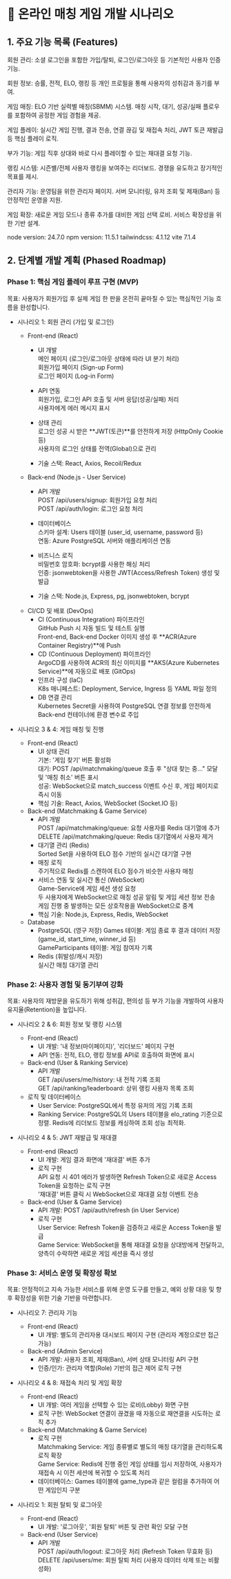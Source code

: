 # 🎯 온라인 매칭 게임 개발 시나리오
## 1. 주요 기능 목록 (Features)
회원 관리: 소셜 로그인을 포함한 가입/탈퇴, 로그인/로그아웃 등 기본적인 사용자 인증 기능.

회원 정보: 승률, 전적, ELO, 랭킹 등 개인 프로필을 통해 사용자의 성취감과 동기를 부여.

게임 매칭: ELO 기반 실력별 매칭(SBMM) 시스템. 매칭 시작, 대기, 성공/실패 플로우를 포함하여 공정한 게임 경험을 제공.

게임 플레이: 실시간 게임 진행, 결과 전송, 연결 끊김 및 재접속 처리, JWT 토큰 재발급 등 핵심 플레이 로직.

부가 기능: 게임 직후 상대와 바로 다시 플레이할 수 있는 재대결 요청 기능.

랭킹 시스템: 시즌별/전체 사용자 랭킹을 보여주는 리더보드. 경쟁을 유도하고 장기적인 목표를 제시.

관리자 기능: 운영팀을 위한 관리자 페이지. 서버 모니터링, 유저 조회 및 제재(Ban) 등 안정적인 운영을 지원.

게임 확장: 새로운 게임 모드나 종류 추가를 대비한 게임 선택 로비. 서비스 확장성을 위한 기반 설계.

node version: 24.7.0
npm version: 11.5.1
tailwindcss: 4.1.12
vite 7.1.4

## 2. 단계별 개발 계획 (Phased Roadmap)
### Phase 1: 핵심 게임 플레이 루프 구현 (MVP)
목표: 사용자가 회원가입 후 실제 게임 한 판을 온전히 끝마칠 수 있는 핵심적인 기능 흐름을 완성합니다.

- 시나리오 1: 회원 관리 (가입 및 로그인)  
    - Front-end (React)  
        - UI 개발  
            메인 페이지 (로그인/로그아웃 상태에 따라 UI 분기 처리)  
            회원가입 페이지 (Sign-up Form)  
            로그인 페이지 (Log-in Form)  

        - API 연동  
            회원가입, 로그인 API 호출 및 서버 응답(성공/실패) 처리  
            사용자에게 에러 메시지 표시  

        - 상태 관리  
            로그인 성공 시 받은 **JWT(토큰)**를 안전하게 저장 (HttpOnly Cookie 등)  
            사용자의 로그인 상태를 전역(Global)으로 관리  
        - 기술 스택: React, Axios, Recoil/Redux
    - Back-end (Node.js - User Service)
        - API 개발  
            POST /api/users/signup: 회원가입 요청 처리  
            POST /api/auth/login: 로그인 요청 처리  

        - 데이터베이스  
            스키마 설계: Users 테이블 (user_id, username, password 등)  
            연동: Azure PostgreSQL 서버와 애플리케이션 연동  

        - 비즈니스 로직  
            비밀번호 암호화: bcrypt를 사용한 해싱 처리  
            인증: jsonwebtoken을 사용한 JWT(Access/Refresh Token) 생성 및 발급  

        - 기술 스택: Node.js, Express, pg, jsonwebtoken, bcrypt  
    - CI/CD 및 배포 (DevOps)  
        - CI (Continuous Integration) 파이프라인  
            GitHub Push 시 자동 빌드 및 테스트 실행  
            Front-end, Back-end Docker 이미지 생성 후 **ACR(Azure Container Registry)**에 Push  
        - CD (Continuous Deployment) 파이프라인  
            ArgoCD를 사용하여 ACR의 최신 이미지를 **AKS(Azure Kubernetes Service)**에 자동으로 배포 (GitOps)  
        - 인프라 구성 (IaC)  
            K8s 매니페스트: Deployment, Service, Ingress 등 YAML 파일 정의
        - DB 연결 관리  
            Kubernetes Secret을 사용하여 PostgreSQL 연결 정보를 안전하게 Back-end 컨테이너에 환경 변수로 주입  

- 시나리오 3 & 4: 게임 매칭 및 진행  
    - Front-end (React)  
        - UI 상태 관리  
            기본: '게임 찾기' 버튼 활성화  
            대기: POST /api/matchmaking/queue 호출 후 "상대 찾는 중..." 모달 및 '매칭 취소' 버튼 표시  
            성공: WebSocket으로 match_success 이벤트 수신 후, 게임 페이지로 즉시 이동  
        - 핵심 기술: React, Axios, WebSocket (Socket.IO 등)  
    - Back-end (Matchmaking & Game Service)  
        - API 개발  
            POST /api/matchmaking/queue: 요청 사용자를 Redis 대기열에 추가  
            DELETE /api/matchmaking/queue: Redis 대기열에서 사용자 제거  
        - 대기열 관리 (Redis)  
            Sorted Set을 사용하여 ELO 점수 기반의 실시간 대기열 구현  
        - 매칭 로직  
            주기적으로 Redis를 스캔하여 ELO 점수가 비슷한 사용자 매칭  
        - 서비스 연동 및 실시간 통신 (WebSocket)  
            Game-Service에 게임 세션 생성 요청  
            두 사용자에게 WebSocket으로 매칭 성공 알림 및 게임 세션 정보 전송  
            게임 진행 중 발생하는 모든 상호작용을 WebSocket으로 중계  
        - 핵심 기술: Node.js, Express, Redis, WebSocket  
    - Database  
        - PostgreSQL (영구 저장)
            Games 테이블: 게임 종료 후 결과 데이터 저장 (game_id, start_time, winner_id 등)  
            GameParticipants 테이블: 게임 참여자 기록  
        - Redis (휘발성/캐시 저장)  
            실시간 매칭 대기열 관리  

### Phase 2: 사용자 경험 및 동기부여 강화
목표: 사용자의 재방문을 유도하기 위해 성취감, 편의성 등 부가 기능을 개발하여 사용자 유지율(Retention)을 높입니다.

- 시나리오 2 & 6: 회원 정보 및 랭킹 시스템  
    - Front-end (React)  
        - UI 개발: '내 정보(마이페이지)', '리더보드' 페이지 구현  
        - API 연동: 전적, ELO, 랭킹 정보를 API로 호출하여 화면에 표시  
    - Back-end (User & Ranking Service)  
        - API 개발  
            GET /api/users/me/history: 내 전적 기록 조회  
            GET /api/ranking/leaderboard: 상위 랭킹 사용자 목록 조회  
    - 로직 및 데이터베이스  
        - User Service: PostgreSQL에서 특정 유저의 게임 기록 조회  
        - Ranking Service: PostgreSQL의 Users 테이블을 elo_rating 기준으로 정렬. Redis에 리더보드 정보를 캐싱하여 조회 성능 최적화.  

- 시나리오 4 & 5: JWT 재발급 및 재대결  
    - Front-end (React)  
        - UI 개발: 게임 결과 화면에 '재대결' 버튼 추가  
        - 로직 구현  
            API 요청 시 401 에러가 발생하면 Refresh Token으로 새로운 Access Token을 요청하는 로직 구현  
            '재대결' 버튼 클릭 시 WebSocket으로 재대결 요청 이벤트 전송  
    - Back-end (User & Game Service)  
        - API 개발: POST /api/auth/refresh (in User Service)  
        - 로직 구현  
            User Service: Refresh Token을 검증하고 새로운 Access Token을 발급  
            Game Service: WebSocket을 통해 재대결 요청을 상대방에게 전달하고, 양측이 수락하면 새로운 게임 세션을 즉시 생성  

### Phase 3: 서비스 운영 및 확장성 확보
목표: 안정적이고 지속 가능한 서비스를 위해 운영 도구를 만들고, 예외 상황 대응 및 향후 확장성을 위한 기술 기반을 마련합니다.

- 시나리오 7: 관리자 기능  
    - Front-end (React)  
        - UI 개발: 별도의 관리자용 대시보드 페이지 구현 (관리자 계정으로만 접근 가능)  
    - Back-end (Admin Service)  
        - API 개발: 사용자 조회, 제재(Ban), 서버 상태 모니터링 API 구현  
        - 인증/인가: 관리자 역할(Role) 기반의 접근 제어 로직 구현  

- 시나리오 4 & 8: 재접속 처리 및 게임 확장  
    - Front-end (React)  
        - UI 개발: 여러 게임을 선택할 수 있는 로비(Lobby) 화면 구현  
        - 로직 구현: WebSocket 연결이 끊겼을 때 자동으로 재연결을 시도하는 로직 추가  
    - Back-end (Matchmaking & Game Service)  
        - 로직 구현  
            Matchmaking Service: 게임 종류별로 별도의 매칭 대기열을 관리하도록 로직 확장  
            Game Service: Redis에 진행 중인 게임 상태를 임시 저장하여, 사용자가 재접속 시 이전 세션에 복귀할 수 있도록 처리  
        - 데이터베이스: Games 테이블에 game_type과 같은 컬럼을 추가하여 어떤 게임인지 구분  

- 시나리오 1: 회원 탈퇴 및 로그아웃  
    - Front-end (React)  
        - UI 개발: '로그아웃', '회원 탈퇴' 버튼 및 관련 확인 모달 구현  
    - Back-end (User Service)  
        - API 개발  
            POST /api/auth/logout: 로그아웃 처리 (Refresh Token 무효화 등)  
            DELETE /api/users/me: 회원 탈퇴 처리 (사용자 데이터 삭제 또는 비활성화)  